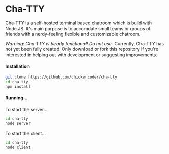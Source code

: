 # Cha-TTY

Cha-TTY is a self-hosted terminal based chatroom which is build with Node.JS. It's main purpose is to accomdate small teams or groups of friends with a nerdy-feeling flexible and customizable chatroom.

*Warning: Cha-TTY is bearly functional! Do not use.*
Currently, Cha-TTY has not yet been fully created. Only download or fork this repository if you're interested in helping out with development or suggesting improvements. 

#### Installation

```bash
git clone https://github.com/chickencoder/cha-tty
cd cha-tty
npm install
```

#### Running...
To start the server...
```bash
cd cha-tty
node server
```

To start the client...
```bash
cd cha-tty
node client
```

